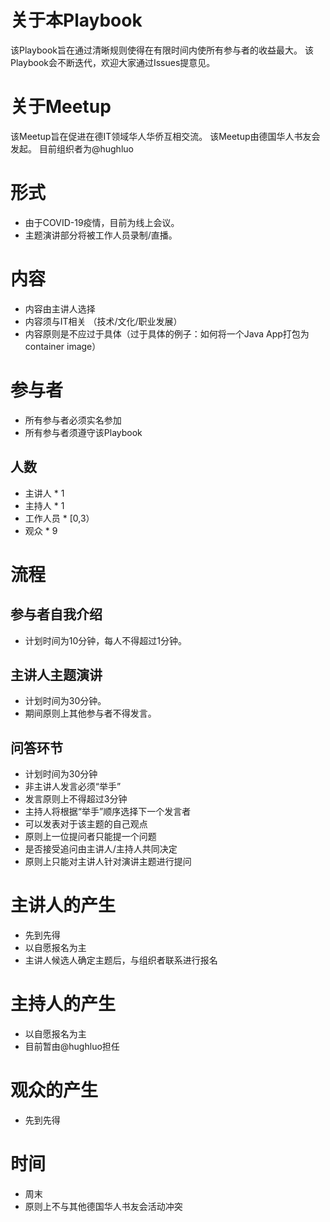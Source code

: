 # 关于本Playbook
该Playbook旨在通过清晰规则使得在有限时间内使所有参与者的收益最大。
该Playbook会不断迭代，欢迎大家通过Issues提意见。

# 关于Meetup
该Meetup旨在促进在德IT领域华人华侨互相交流。
该Meetup由德国华人书友会发起。
目前组织者为@hughluo

# 形式
* 由于COVID-19疫情，目前为线上会议。
* 主题演讲部分将被工作人员录制/直播。

# 内容
* 内容由主讲人选择
* 内容须与IT相关 （技术/文化/职业发展）
* 内容原则是不应过于具体（过于具体的例子：如何将一个Java App打包为container image）

# 参与者
* 所有参与者必须实名参加
* 所有参与者须遵守该Playbook
## 人数
* 主讲人 * 1
* 主持人 * 1
* 工作人员 * [0,3）
* 观众 * 9

# 流程
## 参与者自我介绍 
* 计划时间为10分钟，每人不得超过1分钟。

## 主讲人主题演讲 
* 计划时间为30分钟。
* 期间原则上其他参与者不得发言。

## 问答环节 
* 计划时间为30分钟
* 非主讲人发言必须“举手”
* 发言原则上不得超过3分钟
* 主持人将根据“举手”顺序选择下一个发言者
* 可以发表对于该主题的自己观点
* 原则上一位提问者只能提一个问题
* 是否接受追问由主讲人/主持人共同决定
* 原则上只能对主讲人针对演讲主题进行提问

# 主讲人的产生
* 先到先得
* 以自愿报名为主
* 主讲人候选人确定主题后，与组织者联系进行报名

# 主持人的产生
* 以自愿报名为主
* 目前暂由@hughluo担任

# 观众的产生
* 先到先得

# 时间
* 周末
* 原则上不与其他德国华人书友会活动冲突

